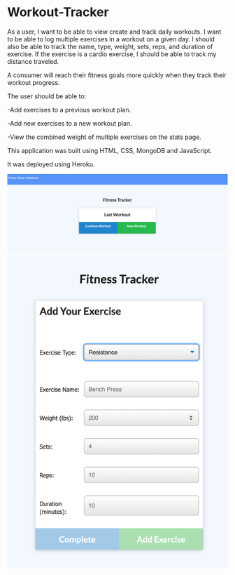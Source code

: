 # Workout-Tracker

As a user, I want to be able to view create and track daily workouts. I want to be able to log multiple exercises in a workout on a given day. I should also be able to track the name, type, weight, sets, reps, and duration of exercise. If the exercise is a cardio exercise, I should be able to track my distance traveled.

A consumer will reach their fitness goals more quickly when they track their workout progress.

The user should be able to:

  -Add exercises to a previous workout plan.

  -Add new exercises to a new workout plan.

  -View the combined weight of multiple exercises on the stats page.

This application was built using HTML, CSS, MongoDB and JavaScript. 

It was deployed using Heroku. 

<img src="SS1.png">
<img src="SS2.png">

